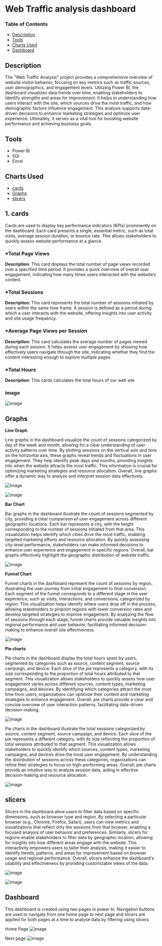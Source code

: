# Web Traffic analysis dashboard 


### Table of Contents
- [Description](#description)
- [Tools](#Tools)
- [Charts Used](#charts-used)
- [Dashboard](#Dashboard)

## Description
The "Web Traffic Analysis" project provides a comprehensive overview of website visitor behavior, focusing on key metrics such as traffic sources, user demographics, and engagement levels.
Utilizing Power BI, the dashboard visualizes data trends over time, enabling stakeholders to identify strengths and areas for improvement. 
It helps in understanding how users interact with the site, which sources drive the most traffic, and how demographic factors influence engagement. 
This analysis supports data-driven decisions to enhance marketing strategies and optimize user experience.
Ultimately, it serves as a vital tool for boosting website performance and achieving business goals.

## Tools 
* Power Bi 
* SQl
* Excel 

## Charts Used
- [cards](#cards)
- [Graphs](#Graphs)
- [slicers](#slicers)

## 1. cards
Cards are used to display key performance indicators (KPIs) prominently on the dashboard. Each card presents a single, 
essential metric, such as total visits, average session duration, or bounce rate. 
This allows stakeholders to quickly assess website performance at a glance.

### *Total Page Views
**Description**: This card displays the total number of page views recorded over a specified time period. It provides a quick overview of overall user engagement, indicating how many times users interacted with the website’s content.

### *Total Sessions
**Description**: This card represents the total number of sessions initiated by users within the same time frame. A session is defined as a period during which a user interacts with the website, offering insights into user activity and site usage frequency.

### *Average Page Views per Session
**Description**: This card calculates the average number of pages viewed during each session. It helps assess user engagement by showing how effectively users navigate through the site, indicating whether they find the content interesting enough to explore multiple pages.

### *Total Hours 
**Description**: This cards calculates the total hours of our web site 
### image
![image](https://github.com/user-attachments/assets/4e3e5b78-7887-4244-b933-684ca5e76e38)

## Graphs 

**Line Graph**

Line graphs in the dashboard visualize the count of sessions categorized by day of the week and month, allowing for a clear understanding of user activity patterns over time. By plotting sessions on the vertical axis and time on the horizontal axis, these graphs reveal trends and fluctuations in user engagement. They help identify peak days and months, providing insights into when the website attracts the most traffic. This information is crucial for optimizing marketing strategies and resource allocation. Overall, line graphs offer a dynamic way to analyze and interpret session data effectively.


![image](https://github.com/user-attachments/assets/2a06bd76-4a44-4193-b33f-6099d3b14aff)

![image](https://github.com/user-attachments/assets/fa1634f6-28b7-4aa8-b7b1-8558e3dafb9d)



**Bar Chart** 

Bar graphs in the dashboard illustrate the count of sessions segmented by city, providing a clear comparison of user engagement across different geographic locations. Each bar represents a city, with the height corresponding to the number of sessions initiated from that area. This visualization helps identify which cities drive the most traffic, enabling targeted marketing efforts and resource allocation. By quickly assessing city-level performance, stakeholders can make informed decisions to enhance user experience and engagement in specific regions. Overall, bar graphs effectively highlight the geographic distribution of website traffic.

![image](https://github.com/user-attachments/assets/adfa8727-b105-4894-b792-d701ed1ce6c1)


**Funnel Chart**

Funnel charts in the dashboard represent the count of sessions by region, illustrating the user journey from initial engagement to final conversion. Each segment of the funnel corresponds to a different stage in the user experience, such as visits, interactions, and conversions, categorized by region. This visualization helps identify where users drop off in the process, allowing stakeholders to pinpoint regions with lower conversion rates and develop targeted strategies to improve engagement. By analyzing the flow of sessions through each stage, funnel charts provide valuable insights into regional performance and user behavior, facilitating informed decision-making to enhance overall site effectiveness.

![image](https://github.com/user-attachments/assets/bb3d0ece-aa41-4d47-b37f-1c74146b17ad)

**Pie charts**


Pie charts in the dashboard display the total hours spent by users, segmented by categories such as source, content segment, source campaign, and device. Each slice of the pie represents a category, with its size corresponding to the proportion of total hours attributed to that segment. This visualization allows stakeholders to quickly assess how user engagement varies across different sources, content types, marketing campaigns, and devices. By identifying which categories attract the most time from users, organizations can optimize their content and marketing strategies to enhance engagement. Overall, pie charts provide a clear and concise overview of user interaction patterns, facilitating data-driven decision-making.

![image](https://github.com/user-attachments/assets/12b79764-c454-42dc-93aa-af2988313014)

Pie charts in the dashboard illustrate the total sessions categorized by source, content segment, source campaign, and device. Each slice of the pie represents a different category, with its size reflecting the proportion of total sessions attributed to that segment. This visualization allows stakeholders to quickly identify which sources, content types, marketing campaigns, and devices drive the most user engagement. By understanding the distribution of sessions across these categories, organizations can refine their strategies to focus on high-performing areas. Overall, pie charts provide an intuitive way to analyze session data, aiding in effective decision-making and resource allocation.

![image](https://github.com/user-attachments/assets/ef6c5ca3-3957-424e-8ede-dca0ec238cd3)

## slicers

Slicers in the dashboard allow users to filter data based on specific dimensions, such as browser type and region. By selecting a particular browser (e.g., Chrome, Firefox, Safari), users can view metrics and visualizations that reflect only the sessions from that browser, enabling a focused analysis of user behavior and preferences. Similarly, slicers for regions enable stakeholders to filter data by geographic location, allowing for insights into how different areas engage with the website. This interactivity empowers users to tailor their analysis, making it easier to identify trends, patterns, and areas for improvement based on browser usage and regional performance. Overall, slicers enhance the dashboard's usability and effectiveness by providing customizable views of the data.

![image](https://github.com/user-attachments/assets/25914e46-0835-4960-9c69-d788cb764f61)


![image](https://github.com/user-attachments/assets/fcf49226-4951-4981-adec-48449fe95af2)

## Dashboard 

This dashboard is created using two pages in power bi. Navigation buttons are used to navigate from one home page to next page and slicers are applied for both pages at a time to analyse data by filtering using slicers 

Home Page 
![image](https://github.com/user-attachments/assets/c81b3c41-26d3-47bf-ab55-e391511f7a2d)


Next page 
![image](https://github.com/user-attachments/assets/235df349-4feb-45dd-99ce-8ec052df7e93)






